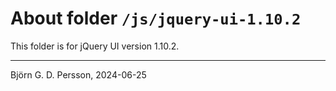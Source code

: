 # About folder `/js/jquery-ui-1.10.2`

This folder is for jQuery UI version 1.10.2.

---

Björn G. D. Persson, 2024-06-25